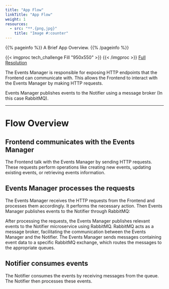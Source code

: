 ```yaml
---
title: "App Flow"
linkTitle: "App Flow"
weight: 1
resources:
  - src: "**.{png,jpg}"
    title: "Image #:counter"
---
```


{{% pageinfo %}}
A Brief App Overview.
{{% /pageinfo %}}

{{< imgproc tech_challenge Fill "950x550" >}}
{{< /imgproc >}}
[Full Resolution](https://viewer.diagrams.net/?tags=%7B%7D&highlight=0000ff&edit=_blank&layers=1&nav=1&title=tech_challenge.drawio#R7Vldb6M4FP01eQwCzOdjPtqutDPajirNTp8iBxzwDGDWOE3SX7%2FXYAcoadJq0kl2tJES4eMLNufce33tjNAs395xXKafWUyykW3G2xGaj2w7DEL4lcCuAVzHb4CE07iBrBZ4oM9EgaZC1zQmVc9QMJYJWvbBiBUFiUQPw5yzTd9sxbL%2BqCVOyAB4iHA2RP%2BmsUgbNHDNFv%2BD0CTVI1um6lni6EfC2bpQ441sNKs%2FTXeO9bOUfZXimG06ELoZoRlnTDRX%2BXZGMkmtpq257%2FaV3v28OSnEW26429lVUo2L9JFR%2FOWfcPe4nIxdJVYldpoQEgM%2Fqsm4SFnCCpzdtOi0fmkiH2tCq7X5xFgJoAXgdyLETomN14IBlIo8U70wY777pu6vG4%2ByYbi6Od92O%2Bc71aoEZz%2FIjGWM13NFZv2BniEZip%2BKrXlEjjDgBMrpME%2BIOEaV1xhKfjpDKLLvCMsJzBUMOMmwoE99%2F8LKTZO9nbp1wjnedQxKRgtRdZ58LwEwUAHneMqfVLwBCX3Z32cPF80MdKvzKi1Uu9I73EqPeSm3MpDv9l0rRMEJ56pb94RTeHnCr8LjwnN7XEf194uq5%2F2Es7UW9QnevhrnuIA0yQeat4pKeTYpFeShxDU5G1hM%2BuqtaJZ1iPbiwPccibNCdPBV%2FTkkDZq4DrKOSfNEuCDbo1SqXjt4ETU662%2FaNcLSmT3trA%2Fa88%2FOvmtfOKR6AWVdTTCFbw0m67qCKRwE04ozmbh%2Fnxiy%2BzGEgovHUHDRGLJGF692dFl7gWrnp5Tz3P%2Bz38%2FICVngmuTU8%2B5kv4IJuqK%2FVRHhOVdXRFgD3gd8s7XIaAGc6P22dNEYV%2Bk%2BkiQDFHbQn%2FCSZPesooKyAvqWTAiWdwwmGU1kh5DxNsWqFQGjMiq6usHmuJTj59tEnjIYeFMhIxWiXJScCRaxbCiua4fODNiYwi0xJa3ABSvImZYwJzDcvobOUEMPHZDQ%2BygJvdMSajZpXh9%2BnBYskx3T%2FYGGJjImK7zOxOuKVmXjIiu6ld4xrQecaNTUCFxLLYGKiXx5%2BzZGArHnlcjjPEXUiDK2juvyxyggjdm3IHq8jupZQoPFEa7EYl1mDEMmWJCSViwm0CVjyrP2F2PL9X03MJFlhp45dpzYBMQjzpI4xvcyOY9TOC%2F2BlbgDlwiPBDV4YdF9bCWHLiEdoWBZJ0gVEcPYO9OR%2B78UMjKPKqWS8vuyEvzBKae0SX84uc1J%2FKVYizwElekkocMElzMFbIAJxQJJw9fPi0eCAfujerpTPJYL%2BTRR1wddYJgqI5l%2BQZCH1W%2BOG8I2nop0meQ9vH8uMrYJkoxF4Ym%2BZW18QyE%2Bn6fUMfbE9VdyKwDLm%2BhwPD8jyJ1eB7x38uE5bIyxAbCx4hg%2FDrzwTJHFrW1DBzLcWGB8T3Tc90Q2Z5tAZ%2B3d7fPi%2FuxSxaOaW7ha5TFmcLHD01DL146wZnWIcW9Vtveynceyb%2Bi6D72vq7uPo%2Bn5l%2FbP7%2BRYj5GA4GveBdwquB%2FUYuf3AEcZES5%2FMkNQHPe8Avq%2FWOzfEuk4khIvk4V%2Bq%2B49QESjxR3L%2FLagfOJ4EBS89%2B%2FjkOz%2FaOnOWRv%2F0xDN%2F8C)

The Events Manager is responsible for exposing HTTP endpoints that the Frontend can communicate with. This allows the Frontend to interact with the Events Manager by making HTTP requests.

Events Manager publishes events to the Notifier using a message broker (In this case RabbitMQ).

------
# Flow Overview
## Frontend communicates with the Events Manager

The Frontend talk with the Events Manager by sending HTTP requests.
These requests perform operations like creating new events, updating existing events, or retrieving events information.

## Events Manager processes the requests

The Events Manager receives the HTTP requests from the Frontend and processes them accordingly.
It performs the necessary action.
Then Events Manager publishes events to the Notifier through RabbitMQ:

After processing the requests, the Events Manager publishes relevant events to the Notifier microservice using RabbitMQ.
RabbitMQ acts as a message broker, facilitating the communication between the Events Manager and the Notifier.
The Events Manager sends messages containing event data to a specific RabbitMQ exchange, which routes the messages to the appropriate queues.

## Notifier consumes events

The Notifier consumes the events by receiving messages from the queue.
The Notifier then processes these events.

